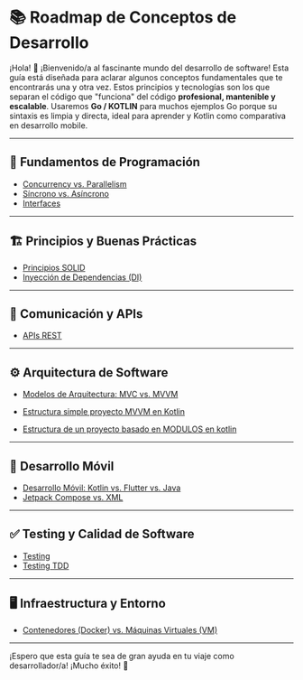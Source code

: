 # 📚 Roadmap de Conceptos de Desarrollo

¡Hola\! 👋 ¡Bienvenido/a al fascinante mundo del desarrollo de software\! Esta guía está diseñada para aclarar algunos conceptos fundamentales que te encontrarás una y otra vez. Estos principios y tecnologías son los que separan el código que "funciona" del código **profesional, mantenible y escalable**. Usaremos **Go / KOTLIN** para muchos ejemplos Go porque su sintaxis es limpia y directa, ideal para aprender y Kotlin como comparativa en desarrollo mobile.


---

## 🧠 Fundamentos de Programación
- [Concurrency vs. Parallelism](docs/Concurrency_Parallelism.md)  
- [Síncrono vs. Asíncrono](docs/Sincrono_Asincrono.md)  
- [Interfaces](docs/Interfaces.md)  

---

## 🏗️ Principios y Buenas Prácticas
- [Principios SOLID](docs/SOLID.md)  
- [Inyección de Dependencias (DI)](docs/Dependency_Injection.md)  

---

## 🔌 Comunicación y APIs
- [APIs REST](docs/APIs_REST.md)  

---

## ⚙️ Arquitectura de Software
- [Modelos de Arquitectura: MVC vs. MVVM](docs/Arquitectura_MVC_MVVM.md)  

- [Estructura simple proyecto MVVM en Kotlin](docs/Estructura_MVVM_Kotlin.md)

- [Estructura de un proyecto basado en MODULOS en kotlin](docs/Estructura_Proyecto_Modular_Kotlin.md)
---

## 📱 Desarrollo Móvil
- [Desarrollo Móvil: Kotlin vs. Flutter vs. Java](docs/Kotlin_Flutter_Java.md)  
- [Jetpack Compose vs. XML](docs/Jetpack_Compose_XML.md)  

---

## ✅ Testing y Calidad de Software
- [Testing](docs/Testing.md)  
- [Testing TDD](docs/Testing_TDD.md)  

---

## 🖥️ Infraestructura y Entorno
- [Contenedores (Docker) vs. Máquinas Virtuales (VM)](docs/DOCKER_VM.md)  

---



¡Espero que esta guía te sea de gran ayuda en tu viaje como desarrollador/a\! ¡Mucho éxito\! 🚀